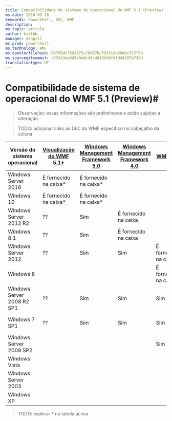 ```yaml
---
title: Compatibilidade de sistema de operacional do WMF 5.1 (Preview)
ms.date: 2016-05-16
keywords: PowerShell, DSC, WMF
description: 
ms.topic: article
author: keithb
manager: dongill
ms.prod: powershell
ms.technology: WMF
ms.openlocfilehash: 96795dcf591375c2b087bc59331db39dbc972f5b
ms.sourcegitcommit: c732e3ee6d2e0e9cd8c40105d6fbfd4d207b730d
translationtype: HT
---
```

# <a name="wmf-51-operating-system-compatibility-preview"></a>Compatibilidade de sistema de operacional do WMF 5.1 (Preview)#

> Observação: essas informações são preliminares e estão sujeitas a alteração.

>TODO: adicionar links ao DLC do WMF específico no cabeçalho da coluna

| Versão do sistema operacional | [Visualização do WMF 5.1*]() | [Windows Management Framework 5.0]() | [Windows Management Framework 4.0]() |  [WMF 3.0]() | [WMF 2.0]() |
| ------------------------ | ----------- | ----------- | ----------- | ------------ |  ------------- |
| Windows Server 2016 | É fornecido na caixa* | É fornecido na caixa* |  |  |  |
| Windows 10 | É fornecido na caixa* | É fornecido na caixa*  | | | |  
| Windows Server 2012 R2| ?? | Sim | É fornecido na caixa |  |  |
| Windows 8.1 | ?? | Sim |  É fornecido na caixa |  |  |
| Windows Server 2012 | ?? | Sim | Sim |  É fornecido na caixa | |
| Windows 8 |  |  |  | É fornecido na caixa | |
| Windows Server 2008 R2 SP1 | ?? | Sim | Sim |  Sim| É fornecido na caixa |
| Windows 7 SP1  | ?? | Sim | Sim | Sim | É fornecido na caixa |
| Windows Server 2008 SP2 | | | | Sim | Sim |
| Windows Vista | | | | | Sim |
| Windows Server 2003| | | |  | Sim |
| Windows XP | | | |  | Sim |

>TODO: explicar * na tabela acima
